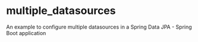 # multiple_datasources
An example to configure multiple datasources in a Spring Data JPA - Spring Boot application 
